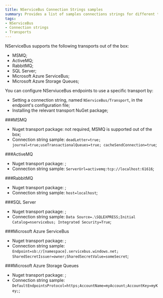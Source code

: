 ```yaml
---
title: NServiceBus Connection Strings samples
summary: Provides a list of samples connections strings for different transports supported by NServiceBus.
tags:
- NServiceBus
- Connection strings
- Transports
---
```


NServiceBus supports the following transports out of the box:

* MSMQ;
* ActiveMQ;
* RabbitMQ;
* SQL Server;
* Microsoft Azure ServiceBus;
* Microsoft Azure Storage Queues;

You can configure NServiuceBus endpoints to use a specific transport by:

* Setting a connection string, named `NServiceBus/Transport`, in the endpoint's configuration file;
* Installing the relevant transport NuGet package;

###MSMQ

* Nuget transport package: not required, MSMQ is supported out of the box;
* Connection string sample: `deadLetter=true;
   journal=true;useTransactionalQueues=true;
   cacheSendConnection=true`;

###ActiveMQ

* Nuget transport package: []();
* Connection string sample: `ServerUrl=activemq:tcp://localhost:61616`;

###RabbitMQ

* Nuget transport package: []();
* Connection string sample: `host=localhost`;

###SQL Server

* Nuget transport package: []();
* Connection string sample: `Data Source=.\SQLEXPRESS;Initial Catalog=nservicebus;
   Integrated Security=True`;

###Microsoft Azure ServiceBus

* Nuget transport package: []();
* Connection string sample: `Endpoint=sb://[namespace].servicebus.windows.net; SharedSecretIssuer=owner;SharedSecretValue=someSecret`;

###Microsoft Azure Storage Queues

* Nuget transport package: []();
* Connection string sample: `DefaultEndpointsProtocol=https;AccountName=myAccount;AccountKey=myKey;`;
